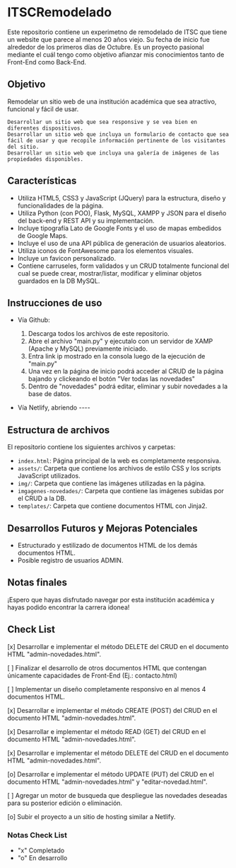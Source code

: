 # ITSCRemodelado
Este repositorio contiene un experimetno de remodelado de ITSC que tiene un website que parece al menos 20 años viejo. Su fecha de inicio fue alrededor de los primeros días de Octubre. Es un proyecto pasional mediante el cuál tengo como objetivo afianzar mis conocimientos tanto de Front-End como Back-End.

## Objetivo

Remodelar un sitio web de una institución académica que sea atractivo, funcional y fácil de usar.
&emsp; 

    Desarrollar un sitio web que sea responsive y se vea bien en diferentes dispositivos.
    Desarrollar un sitio web que incluya un formulario de contacto que sea fácil de usar y que recopile información pertinente de los visitantes del sitio.
    Desarrollar un sitio web que incluya una galería de imágenes de las propiedades disponibles.

## Características

- Utiliza HTML5, CSS3 y JavaScript (JQuery) para la estructura, diseño y funcionalidades de la página.
- Utiliza Python (con POO), Flask, MySQL, XAMPP y JSON para el diseño del back-end y REST API y su implementación.
- Incluye tipografía Lato de Google Fonts y el uso de mapas embedidos de Google Maps.
- Incluye el uso de una API pública de generación de usuarios aleatorios.
- Utiliza iconos de FontAwesome para los elementos visuales.
- Incluye un favicon personalizado.
- Contiene carruseles, form validados y un CRUD totalmente funcional del cual se puede crear, mostrar/listar, modificar y eliminar objetos guardados en la DB MySQL.

## Instrucciones de uso

- Vía Github:
    1. Descarga todos los archivos de este repositorio.
    2. Abre el archivo "main.py" y ejecutalo con un servidor de XAMP (Apache y MySQL) previamente iniciado.
    3. Entra link ip mostrado en la consola luego de la ejecución de "main.py"
    4. Una vez en la página de inicio podrá acceder al CRUD de la página bajando y clickeando el botón "Ver todas las novedades"
    5. Dentro de "novedades" podrá editar, eliminar y subir novedades a la base de datos.

- Vía Netlify, abriendo ----

## Estructura de archivos

El repositorio contiene los siguientes archivos y carpetas:

- `index.html`: Página principal de la web es completamente responsiva.
- `assets/`: Carpeta que contiene los archivos de estilo CSS y los scripts JavaScript utilizados.
- `img/`: Carpeta que contiene las imágenes utilizadas en la página.
- `imgagenes-novedades/`: Carpeta que contiene las imágenes subidas por el CRUD a la DB.
- `templates/`: Carpeta que contiene documentos HTML con Jinja2.

## Desarrollos Futuros y Mejoras Potenciales

- Estructurado y estilizado de documentos HTML de los demás documentos HTML.
- Posible registro de usuarios ADMIN.

## Notas finales

¡Espero que hayas disfrutado navegar por esta institución académica y hayas podido encontrar la carrera idonea!

## Check List

[x] Desarrollar e implementar el método DELETE del CRUD en el documento HTML "admin-novedades.html".

[ ] Finalizar el desarrollo de otros documentos HTML que contengan únicamente capacidades de Front-End (Ej.: contacto.html)

[ ] Implementar un diseño completamente responsivo en al menos 4 documentos HTML.

[x] Desarrollar e implementar el método CREATE (POST) del CRUD en el documento HTML "admin-novedades.html".

[x] Desarrollar e implementar el método READ (GET) del CRUD en el documento HTML "admin-novedades.html".

[x] Desarrollar e implementar el método DELETE del CRUD en el documento HTML "admin-novedades.html".

[o] Desarrollar e implementar el método UPDATE (PUT) del CRUD en el documento HTML "admin-novedades.html" y "editar-novedad.html".

[ ] Agregar un motor de busqueda que despliegue las novedades deseadas para su posterior edición o eliminación.

[o] Subir el proyecto a un sitio de hosting similar a Netlify.

### Notas Check List
- "x" Completado 
- "o" En desarrollo

